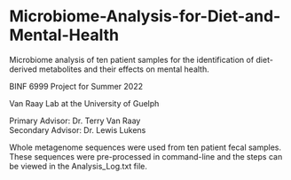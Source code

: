 # Microbiome-Analysis-for-Diet-and-Mental-Health
Microbiome analysis of ten patient samples for the identification of diet-derived metabolites and their effects on mental health.

BINF 6999 Project for Summer 2022

Van Raay Lab at the University of Guelph

Primary Advisor: Dr. Terry Van Raay   
Secondary Advisor: Dr. Lewis Lukens


Whole metagenome sequences were used from ten patient fecal samples. These sequences were pre-processed in command-line and the steps can be viewed in the Analysis_Log.txt file.
